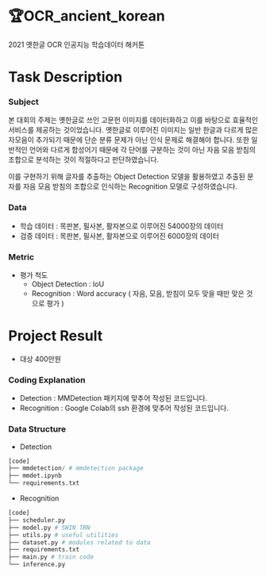 # 🏆OCR_ancient_korean
2021 옛한글 OCR 인공지능 학습데이터 해커톤

# Task Description

### Subject
본 대회의 주제는 옛한글로 쓰인 고문헌 이미지를 데이터화하고 이를 바탕으로 효율적인 서비스를 제공하는 것이었습니다. 옛한글로 이루어진 이미지는 일반 한글과 다르게 많은 자모음이 추가되기 때문에 단순 분류 문제가 아닌 인식 문제로 해결해야 합니다. 또한 일반적인 언어와 다르게 합성어기 때문에 각 단어를 구분하는 것이 아닌 자음 모음 받침의 조합으로 분석하는 것이 적절하다고 판단하였습니다.

이를 구현하기 위해 글자를 추출하는 Object Detection 모델을 활용하였고 추출된 문자를 자음 모음 받침의 조합으로 인식하는 Recognition 모델로 구성하였습니다.

### Data
- 학습 데이터 : 목판본, 필사본, 활자본으로 이루어진 54000장의 데이터
- 검증 데이터 : 목판본, 필사본, 활자본으로 이루어진 6000장의 데이터

### Metric

- 평가 척도
  - Object Detection : IoU
  - Recognition : Word accuracy ( 자음, 모음, 받침이 모두 맞을 때만 맞은 것으로 평가 )

# Project Result
- 대상 400만원

### Coding Explanation
- Detection : MMDetection 패키지에 맞추어 작성된 코드입니다.
- Recognition : Google Colab의 ssh 환경에 맞추어 작성된 코드입니다.

### Data Structure
- Detection
```python
[code]
├── mmdetection/ # mmdetection package
├── mmdet.ipynb 
└── requirements.txt
```

- Recognition
```python
[code]
├── scheduler.py
├── model.py # SWIN TRN
├── utils.py # useful utilities
├── dataset.py # modules related to data
├── requirements.txt
├── main.py # train code
└── inference.py
```
